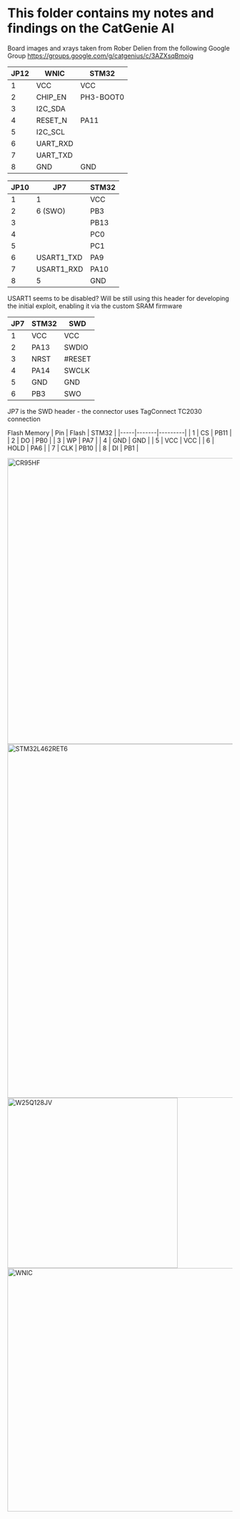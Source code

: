 # This folder contains my notes and findings on the CatGenie AI

Board images and xrays taken from Rober Delien from the following Google Group
https://groups.google.com/g/catgenius/c/3AZXsqBmoig



| JP12 | WNIC | STM32 |
|------|--------|---------|
| 1 | VCC | VCC |
| 2 | CHIP_EN | PH3-BOOT0 |
| 3 | I2C_SDA | |
| 4 | RESET_N | PA11 |
| 5 | I2C_SCL | |
| 6 | UART_RXD | |
| 7 | UART_TXD | |
| 8 | GND | GND |

| JP10 | JP7 | STM32 |
|------|------|--------|
| 1 | 1 | VCC |
| 2 | 6 (SWO) | PB3 |
| 3 |  | PB13 |
| 4 |  | PC0 |
| 5 |  | PC1 |
| 6 | USART1_TXD | PA9 |
| 7 | USART1_RXD | PA10 |
| 8 | 5 | GND |

USART1 seems to be disabled? Will be still using this header for developing the initial exploit, enabling it via the custom SRAM firmware

| JP7 | STM32 | SWD |
|-----|---------|-------|
| 1 | VCC | VCC |
| 2 | PA13 | SWDIO |
| 3 | NRST | #RESET |
| 4 | PA14 | SWCLK |
| 5 | GND | GND |
| 6 | PB3 | SWO |

JP7 is the SWD header - the connector uses TagConnect TC2030 connection

Flash Memory
| Pin | Flash | STM32 |
|-----|-------|---------|
| 1 | CS | PB11 |
| 2 | DO | PB0 |
| 3 | WP | PA7 |
| 4 | GND | GND |
| 5 | VCC | VCC |
| 6 | HOLD | PA6 |
| 7 | CLK | PB10 |
| 8 | DI | PB1 |

<img width="640" alt="CR95HF" src="https://github.com/davidhampgonsalves/CR14-emulator-for-CatGenie-120/assets/11468686/dcfc4783-19c5-4e84-85b4-d3aedbd368c4">
<img width="792" alt="STM32L462RET6" src="https://github.com/davidhampgonsalves/CR14-emulator-for-CatGenie-120/assets/11468686/11c17076-8a46-4d6b-8f21-df0dc4f3d1ab">
<img width="381" alt="W25Q128JV" src="https://github.com/davidhampgonsalves/CR14-emulator-for-CatGenie-120/assets/11468686/548540f6-8819-48f4-ac90-11bcd24e7cd2">
<img width="545" alt="WNIC" src="https://github.com/davidhampgonsalves/CR14-emulator-for-CatGenie-120/assets/11468686/c5f1ca78-dec0-40de-b446-eef2274171c2">
